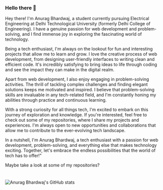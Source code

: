 ### Hello there 👋


Hey there! I'm Anurag Bhardwaj, a student currently pursuing Electrical Engineering at Delhi Technological University (formerly Delhi College of Engineering). I have a genuine passion for web development and problem-solving, and I find immense joy in exploring the fascinating world of technology.

Being a tech enthusiast, I'm always on the lookout for fun and interesting projects that allow me to learn and grow. I love the creative process of web development, from designing user-friendly interfaces to writing clean and efficient code. It's incredibly satisfying to bring ideas to life through coding and see the impact they can make in the digital realm.

Apart from web development, I also enjoy engaging in problem-solving activities. The thrill of tackling complex challenges and finding elegant solutions keeps me motivated and inspired. I believe that problem-solving skills are invaluable in any tech-related field, and I'm constantly honing my abilities through practice and continuous learning.

With a strong curiosity for all things tech, I'm excited to embark on this journey of exploration and knowledge. If you're interested, feel free to check out some of my repositories, where I share my projects and experiences. I'm always open to new opportunities and collaborations that allow me to contribute to the ever-evolving tech landscape.

In a nutshell, I'm Anurag Bhardwaj, a tech enthusiast with a passion for web development, problem-solving, and everything else that makes technology exciting. Together, let's embrace the endless possibilities that the world of tech has to offer!"

Maybe take a look at some of my repositories?

#
![Anurag Bhardwaj's GitHub stats](https://github-readme-stats.vercel.app/api?username=theanuraaag&count_private=true&show_icons=true&theme=radical)
#


